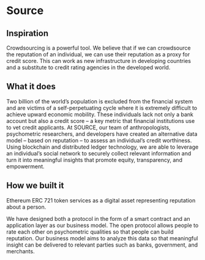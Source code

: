 # Source

[logo]: doc/logo.jpeg

## Inspiration
Crowdsourcing is a powerful tool. We believe that if we can crowdsource the reputation of an individual, we can use their reputation as a proxy for credit score. This can work as new infrastructure in developing countries and a substitute to credit rating agencies in the developed world.

## What it does
Two billion of the world’s population is excluded from the financial system and are victims of a self-perpetuating cycle where it is extremely difficult to achieve upward economic mobility.  These individuals lack not only a bank account but also a credit score – a key metric that financial institutions use to vet credit applicants. At SOURCE, our team of anthropologists, psychometric researchers, and developers have created an alternative data model – based on reputation – to assess an individual’s credit worthiness. Using blockchain and distributed ledger technology, we are able to leverage an individual’s social network to securely collect relevant information and turn it into meaningful insights that promote equity, transparency, and empowerment.

## How we built it
Ethereum ERC 721 token services as a digital asset representing reputation about a person.

We have designed both a protocol in the form of a smart contract and an application layer as our business model. The open protocol allows people to rate each other on psychometric qualities so that people can build reputation. Our business model aims to analyze this data so that meaningful insight can be delivered to relevant parties such as banks, government, and merchants.
